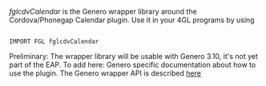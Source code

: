 *fglcdvCalendar* is the Genero wrapper library around the Cordova/Phonegap Calendar plugin.
Use it in your 4GL programs by using
```

IMPORT FGL fglcdvCalendar

```
Preliminary: The wrapper library will be usable with Genero 3.10, it's not yet part of the EAP.
To add here: Genero specific documentation about how to use the plugin.
The Genero wrapper API is described [here](https://rawgit.com/FourjsGenero-Cordova-Plugins/Calendar-PhoneGap-Plugin/master/fgl/fglcdvMedia.html)
